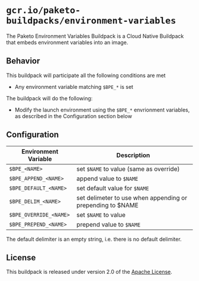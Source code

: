 # `gcr.io/paketo-buildpacks/environment-variables`

The Paketo Environment Variables Buildpack is a Cloud Native Buildpack that embeds environment variables into an image.

## Behavior

This buildpack will participate all the following conditions are met

* Any environment variable matching `$BPE_*` is set

The buildpack will do the following:

* Modify the launch environment using the `$BPE_*` envrionment variables, as described in the Configuration section below

## Configuration

| Environment Variable   | Description                                                |
| ---------------------- | ---------------------------------------------------------- |
| `$BPE_<NAME>`          | set `$NAME` to value (same as override)                    |
| `$BPE_APPEND_<NAME>`   | append value to `$NAME`                                    |
| `$BPE_DEFAULT_<NAME>`  | set default value for `$NAME`                              |
| `$BPE_DELIM_<NAME>`    | set delimeter to use when appending or prepending to $NAME |
| `$BPE_OVERRIDE_<NAME>` | set `$NAME` to value                                       |
| `$BPE_PREPEND_<NAME>`  | prepend value to `$NAME`                                   |

The default delimiter is an empty string, i.e. there is no default delimiter.

## License

This buildpack is released under version 2.0 of the [Apache License][a].

[a]: http://www.apache.org/licenses/LICENSE-2.0
